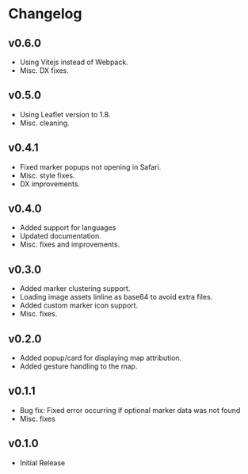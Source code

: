# Changelog

## v0.6.0 

- Using Vitejs instead of Webpack.
- Misc. DX fixes.

## v0.5.0

- Using Leaflet version to 1.8.
- Misc. cleaning.

## v0.4.1

- Fixed marker popups not opening in Safari.
- Misc. style fixes.
- DX improvements.

## v0.4.0

- Added support for languages
- Updated documentation.
- Misc. fixes and improvements.

## v0.3.0

- Added marker clustering support.
- Loading image assets linline as base64 to avoid extra files.
- Added custom marker icon support.
- Misc. fixes.

## v0.2.0

- Added popup/card for displaying map attribution.
- Added gesture handling to the map.

## v0.1.1

- Bug fix: Fixed error occurring if optional marker data was not found
- Misc. fixes

## v0.1.0

- Initial Release
